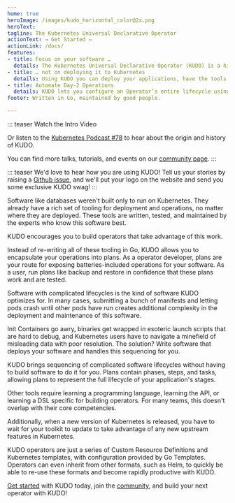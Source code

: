 ```yaml
---
home: true
heroImage: /images/kudo_horizontal_color@2x.png
heroText:
tagline: The Kubernetes Universal Declarative Operator
actionText: ⇝ Get Started ⇜
actionLink: /docs/
features:
- title: Focus on your software …
  details: The Kubernetes Universal Declarative Operator (KUDO) is a highly productive toolkit for writing Kubernetes Operators.
- title: … not on deploying it to Kubernetes
  details: Using KUDO you can deploy your applications, have the tools needed to operate them, and understand how they're behaving – all without a Ph.D. in Kubernetes.
- title: Automate Day-2 Operations
  details: KUDO lets you configure an Operator’s entire lifecycle using a declarative spec, including things like backup/restore. You don’t have to write Go unless you want to.
footer: Written in Go, maintained by good people.

---
```


::: teaser Watch the Intro Video

<EmbeddedVideo url="https://www.youtube.com/embed/j2A8vl0m2hs" />

Or listen to the [Kubernetes Podcast #78](https://kubernetespodcast.com/episode/078-kudo/) to hear about the origin and history of KUDO.

You can find more talks, tutorials, and events on our [community page](community/README.md#community-content).
:::

<SpecialHeader text="User Stories" />

<UserStories />

::: teaser We'd love to hear how you are using KUDO!
Tell us your stories by raising a [Github issue](https://github.com/kudobuilder/www/issues/new?&template=user-story.md&title=Please+add+my+story), and we'll put your logo on the website and send you some exclusive KUDO swag!
:::


<SpecialHeader text="There's more to life than Kubernetes" />

Software like databases weren't built only to run on Kubernetes. They already have a rich set of tooling for deployment and operations, no matter where they are deployed. These tools are written, tested, and maintained by the experts who know this software best. 

KUDO encourages you to build operators that take advantage of this work.

Instead of re-writing all of these tooling in Go, KUDO allows you to encapsulate your operations into plans. As a operator developer, plans are your route for exposing batteries-included operations for your software. As a user, run plans like backup and restore in confidence that these plans work and are tested. 

<SpecialHeader text="Complicated lifecycle? Keep it simple" />

Software with complicated lifecycles is the kind of software KUDO optimizes for. In many cases, submitting a bunch of manifests and letting pods crash until other pods have run creates additional complexity in the deployment and maintenance of this software.
 
Init Containers go awry, binaries get wrapped in esoteric launch scripts that are hard to debug, and Kubernetes users have to navigate a minefield of misleading data with poor resolution. The solution? Write software that deploys your software and handles this sequencing for you.

KUDO brings sequencing of complicated software lifecycles without having to build software to do it for you. Plans contain phases, steps, and tasks, allowing plans to represent the full lifecycle of your application's stages.
 
 <SpecialHeader text="Just Kubernetes" />

Other tools require learning a programming language, learning the API, or learning a DSL specific for building operators. For many teams, this doesn't overlap with their core competencies.

Additionally, when a new version of Kubernetes is released, you have to wait for your toolkit to update to take advantage of any new upstream features in Kubernetes.

KUDO operators are just a series of Custom Resource Definitions and Kubernetes templates, with configuration provided by Go Templates. Operators can even inherit from other formats, such as Helm, to quickly be able to re-use these formats and become rapidly productive with KUDO.

[Get started](docs/README.md) with KUDO today, join the [community](community/README.md), and
build your next operator with KUDO!
